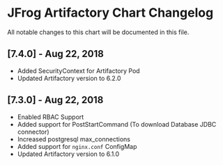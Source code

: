 # JFrog Artifactory Chart Changelog
All notable changes to this chart will be documented in this file.

## [7.4.0] - Aug 22, 2018
* Added SecurityContext for Artifactory Pod
* Updated Artifactory version to 6.2.0 

## [7.3.0] - Aug 22, 2018
* Enabled RBAC Support
* Added support for PostStartCommand (To download Database JDBC connector)
* Increased postgresql max_connections
* Added support for `nginx.conf` ConfigMap  
* Updated Artifactory version to 6.1.0 